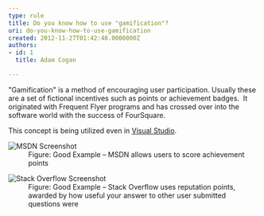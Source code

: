 ```yaml
---
type: rule
title: Do you know how to use "gamification"?
uri: do-you-know-how-to-use-gamification
created: 2012-11-27T01:42:48.0000000Z
authors:
- id: 1
  title: Adam Cogan

---
```


 
"Gamification" is a method of encouraging user participation. Usually these are a set of fictional incentives such as points or achievement badges.
   ​
It originated with Frequent Flyer programs and has crossed over into the software world with the success of FourSquare.

This concept is being utilized even in [Visual Studio](http&#58;//channel9.msdn.com/achievements/visualstudio). 
<dl class="goodImage"><dt><img src="http&#58;//www.ssw.com.au/ssw/Standards/Rules/Images/msdn-statistics.jpg" alt="MSDN Screenshot"></dt>
<dd>Figure&#58; Good Example – MSDN allows users to score achievement points</dd></dl><dl class="goodImage"><dt><img src="http&#58;//www.ssw.com.au/ssw/Standards/Rules/Images/stack-overflow-points.jpg" alt="Stack Overflow Screenshot"></dt>
<dd>Figure&#58; Good Example – Stack Overflow uses reputation points, awarded by how useful your answer to other user submitted questions were</dd></dl>
